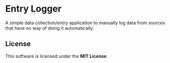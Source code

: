 # Entry Logger

A simple data collection/entry application to manually log data from sources
that have no way of doing it automatically.


## License

This software is licensed under the **MIT License**.
